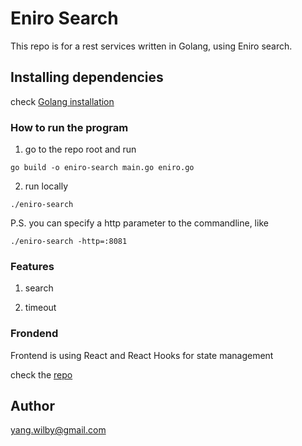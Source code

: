 # Eniro Search
This repo is for a rest services written in Golang, using Eniro search. 

## Installing dependencies
check [Golang installation](https://golang.org/doc/install)



### How to run the program
1. go to the repo root and run
```
go build -o eniro-search main.go eniro.go
```

2. run locally
```
./eniro-search
```

P.S. you can specify a http parameter to the commandline, like 
```
./eniro-search -http=:8081
```

### Features
1. search
 
2. timeout



### Frondend
Frontend is using React and React Hooks for state management

check the [repo](https://github.com/wilbyang/eniro-search-ng-client)

## Author
yang.wilby@gmail.com